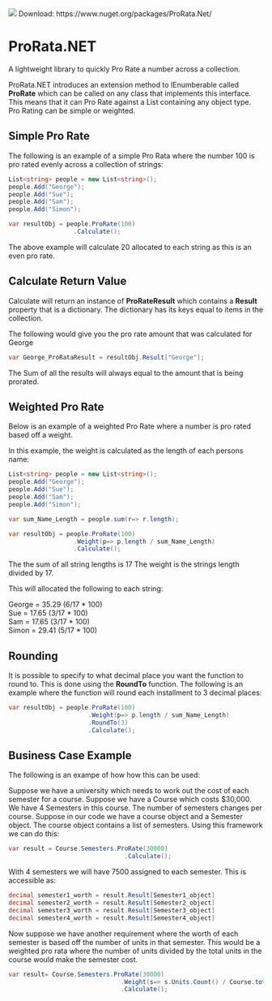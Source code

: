 <img src="https://ci.appveyor.com/api/projects/status/6ykjs2ttkx8s80yf?svg=true" />
Download: https://www.nuget.org/packages/ProRata.Net/

# ProRata.NET

A lightweight library to quickly Pro Rate a number across a collection.

ProRata.NET introduces an extension method to IEnumberable<T> called **ProRate** which can be called on any class that implements this interface. This means that it can Pro Rate against a List containing any object type. Pro Rating can be simple or weighted.

## Simple Pro Rate

The following is an example of a simple Pro Rata where the number 100 is pro rated evenly across a collection of strings:

```csharp
List<string> people = new List<string>();
people.Add("George");
people.Add("Sue");
people.Add("Sam");
people.Add("Simon");

var resultObj = people.ProRate(100)
                  .Calculate();
```

The above example will calculate 20 allocated to each string as this is an even pro rate.

## Calculate Return Value

Calculate will return an instance of **ProRateResult<T>** which contains a **Result** property that is a dictionary.
The dictionary has its keys equal to items in the collection. 

The following would give you the pro rate amount that was calculated for George

```csharp
var George_ProRataResult = resultObj.Result["George"];
```

The Sum of all the results will always equal to the amount that is being prorated.

## Weighted Pro Rate

Below is an example of a weighted Pro Rate where a number is pro rated based off a weight. 

In this example, the weight is calculated as the length of each persons name:

```csharp
List<string> people = new List<string>();
people.Add("George");
people.Add("Sue");
people.Add("Sam");
people.Add("Simon");

var sum_Name_Length = people.sum(r=> r.length);

var resultObj = people.ProRate(100)
                  .Weight(p=> p.length / sum_Name_Length)
                  .Calculate();
```

The the sum of all string lengths is 17
The weight is the strings length divided by 17.

This will allocated the following to each string:

George = 35.29 (6/17 * 100)<br />
Sue = 17.65 (3/17 * 100)<br />
Sam = 17.65 (3/17 * 100)<br />
Simon = 29.41 (5/17 * 100)

## Rounding

It is possible to specify to what decimal place you want the function to round to. This is done using the **RoundTo** function.
The following is an example where the function will round each installment to 3 decimal places:

```csharp
var resultObj = people.ProRate(100)
                      .Weight(p=> p.length / sum_Name_Length)
                      .RoundTo(3)
                      .Calculate();
```

## Business Case Example

The following is an exampe of how how this can be used:

Suppose we have a university which needs to work out the cost of each semester for a course. 
Suppose we have a Course which costs $30,000. We have 4 Semesters in this course. The number of semesters changes per course.
Suppose in our code we have a course object and a Semester object. The course object contains a list of semesters. Using this framework we can do this:

```csharp
var result = Course.Semesters.ProRate(30000)
                                .Calculate();
```
With 4 semesters we will have 7500 assigned to each semester.
This is accessible as:
```csharp
decimal semester1_worth = result.Result[Semester1_object]
decimal semester2_worth = result.Result[Semester2_object]
decimal semester3_worth = result.Result[Semester3_object]
decimal semester4_worth = result.Result[Semester4_object]
```

Now suppose we have another requirement where the worth of each semester is based off the number of units in that semester. This would be a weighted pro rata where the number of units divided by the total units in the course would make the semester cost.

```csharp
var result= Course.Semesters.ProRate(30000)
                               .Weight(s=> s.Units.Count() / Course.total_units_count)
                               .Calculate();
```



